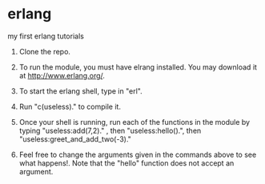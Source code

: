 erlang
======

my first erlang tutorials

1) Clone the repo. 

2) To run the module, you must have elrang installed. You may download it at http://www.erlang.org/. 

3) To start the erlang shell, type in "erl". 

4) Run "c(useless)." to compile it. 

5) Once your shell is running, run each of the functions in the module by typing "useless:add(7,2)." , then  "useless:hello().", then "useless:greet_and_add_two(-3)."

6) Feel free to change the arguments given in the commands above to see what happens!. Note that the "hello" function does not accept an argument. 
